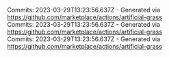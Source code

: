 Commits: 2023-03-29T13:23:56.637Z - Generated via https://github.com/marketplace/actions/artificial-grass
<br>
Commits: 2023-03-29T13:23:56.637Z - Generated via https://github.com/marketplace/actions/artificial-grass
<br>
Commits: 2023-03-29T13:23:56.637Z - Generated via https://github.com/marketplace/actions/artificial-grass
<br>
